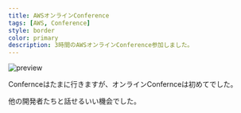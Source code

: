 ```yaml
---
title: AWSオンラインConference
tags: [AWS, Conference]
style: border
color: primary
description: 3時間のAWSオンラインConference参加しました。
---
```


![preview](https://lh6.googleusercontent.com/ODhOsIhGt-Ajx9FgEaqPru9IlzYZnZ4_60v94O-WgiQUOMVvgBXqNu2voKM=w2400)

Confernceはたまに行きますが、オンラインConfernceは初めてでした。

他の開発者たちと話せるいい機会でした。
